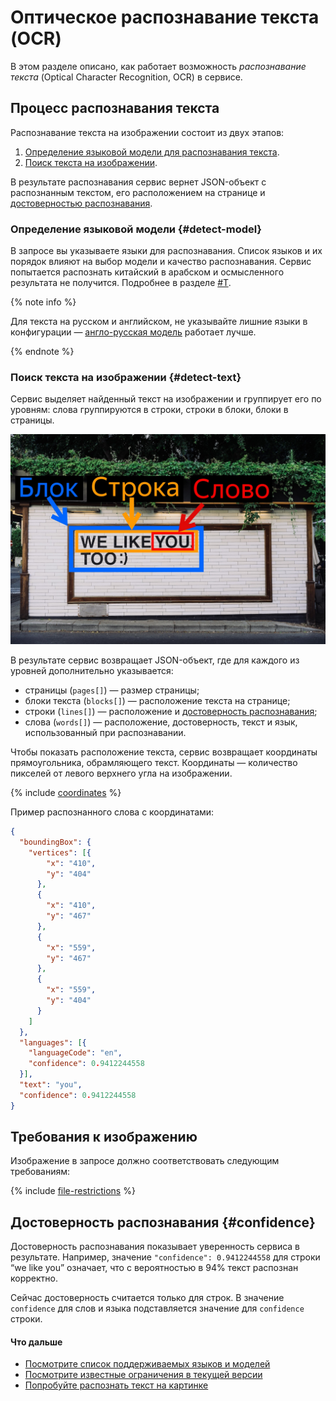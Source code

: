 # Оптическое распознавание текста (OCR)

В этом разделе описано, как работает возможность _распознавание текста_ (Optical Character Recognition, OCR) в сервисе.

## Процесс распознавания текста

Распознавание текста на изображении состоит из двух этапов:

1. [Определение языковой модели для распознавания текста](#detect-model).
1. [Поиск текста на изображении](#detect-text).

В результате распознавания сервис вернет JSON-объект с распознанным текстом, его расположением на странице и [достоверностью распознавания](#confidence).

### Определение языковой модели {#detect-model}

В запросе вы указываете языки для распознавания. Список языков и их порядок влияют на выбор модели и качество распознавания. Сервис попытается распознать китайский в арабском и осмысленного результата не получится. Подробнее в разделе [#T](supported-languages.md).

{% note info %}

Для текста на русском и английском, не указывайте лишние языки в конфигурации — [англо-русская модель](supported-languages.md#engrus) работает лучше.

{% endnote %}

### Поиск текста на изображении {#detect-text}

Сервис выделяет найденный текст на изображении и группирует его по уровням: слова группируются в строки, строки в блоки, блоки в страницы.

![image](../../../_assets/vision/text-detection.jpg)

В результате сервис возвращает JSON-объект, где для каждого из уровней дополнительно указывается:

* страницы (`pages[]`) — размер страницы;
* блоки текста (`blocks[]`) — расположение текста на странице;
* строки (`lines[]`) — расположение и [достоверность распознавания](#confidence);
* слова (`words[]`) — расположение, достоверность, текст и язык, использованный при распознавании.

Чтобы показать расположение текста, сервис возвращает координаты прямоугольника, обрамляющего текст. Координаты — количество пикселей от левого верхнего угла на изображении.

{% include [coordinates](../../../_includes/vision/coordinates.md) %}

Пример распознанного слова с координатами:

```json
{
  "boundingBox": {
    "vertices": [{
        "x": "410",
        "y": "404"
      },
      {
        "x": "410",
        "y": "467"
      },
      {
        "x": "559",
        "y": "467"
      },
      {
        "x": "559",
        "y": "404"
      }
    ]
  },
  "languages": [{
    "languageCode": "en",
    "confidence": 0.9412244558
  }],
  "text": "you",
  "confidence": 0.9412244558
}
```

## Требования к изображению

Изображение в запросе должно соответствовать следующим требованиям:

{% include [file-restrictions](../../../_includes/vision/file-restrictions.md) %}

## Достоверность распознавания {#confidence}

Достоверность распознавания показывает уверенность сервиса в результате. Например, значение `"confidence": 0.9412244558` для строки <q>we like you</q> означает, что с вероятностью в 94% текст распознан корректно.

Сейчас достоверность считается только для строк. В значение `confidence` для слов и языка подставляется значение для `confidence` строки.

#### Что дальше

* [Посмотрите список поддерживаемых языков и моделей](supported-languages.md)
* [Посмотрите известные ограничения в текущей версии](known-issues.md)
* [Попробуйте распознать текст на картинке](../../operations/ocr/text-detection.md)

